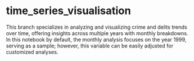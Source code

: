 # time_series_visualisation

This branch specializes in analyzing and visualizing crime and delits trends over time, offering insights across multiple years with monthly breakdowns. In this notebook by default, the monthly analysis focuses on the year 1999, serving as a sample; however, this variable can be easily adjusted for customized analyses.
